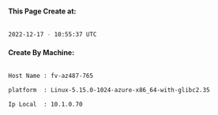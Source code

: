 
   
#### This Page Create at:

```bash

2022-12-17 - 10:55:37 UTC

```

#### Create By Machine:

```bash

Host Name : fv-az487-765

platform  : Linux-5.15.0-1024-azure-x86_64-with-glibc2.35

Ip Local  : 10.1.0.70

```

